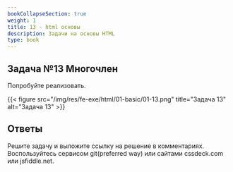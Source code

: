 ```yaml
---
bookCollapseSection: true
weight: 1
title: 13 - html основы
description: Задачи на основы HTML
type: book
---
```

## Задача №13 Многочлен

Попробуйте реализовать.

{{< figure src="/img/res/fe-exe/html/01-basic/01-13.png" title="Задача 13" alt="Задача 13" >}}

## Ответы

Решите задачу и выложите ссылку на решение в комментариях.
Воспользуйтесь сервисом git(preferred way) или сайтами cssdeck.com или jsfiddle.net.
